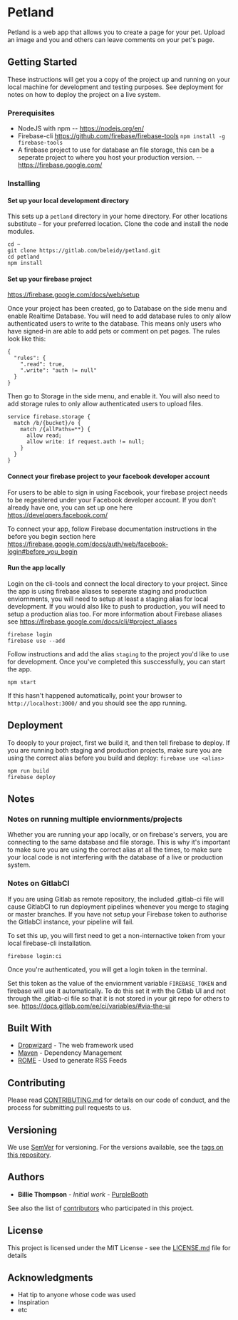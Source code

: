 # Petland

Petland is a web app that allows you to create a page for your pet. Upload an image and you and others can leave comments on your pet's page.

## Getting Started

These instructions will get you a copy of the project up and running on your local machine for development and testing purposes. See deployment for notes on how to deploy the project on a live system.

### Prerequisites

* NodeJS with npm -- https://nodejs.org/en/
* Firebase-cli  https://github.com/firebase/firebase-tools  ```npm install -g firebase-tools```
* A firebase project to use for database an file storage, this can be a seperate project to where you host your production version. -- https://firebase.google.com/


### Installing

#### Set up your local development directory
This sets up a `petland` directory in your home directory. For other locations substitute `~` for your preferred location.
Clone the code and install the node modules.
```
cd ~
git clone https://gitlab.com/beleidy/petland.git
cd petland
npm install
```


#### Set up your firebase project
https://firebase.google.com/docs/web/setup

Once your project has been created, go to Database on the side menu and enable Realtime Database. You will need to add database rules to only allow authenticated users to write to the database. This means only users who have signed-in are able to add pets or comment on pet pages. The rules look like this:
```
{
  "rules": {
    ".read": true,
    ".write": "auth != null"
  }
}
```

Then go to Storage in the side menu, and enable it. You will also need to add storage rules to only allow authenticated users to upload files.
```
service firebase.storage {
  match /b/{bucket}/o {
    match /{allPaths=**} {
      allow read;
      allow write: if request.auth != null;
    }
  }
}
```

#### Connect your firebase project to your facebook developer account
For users to be able to sign in using Facebook, your firebase project needs to be regesitered under your Facebook developer account. If you don't already have one, you can set up one here https://developers.facebook.com/

To connect your app, follow Firebase documentation instructions in the before you begin section here https://firebase.google.com/docs/auth/web/facebook-login#before_you_begin

#### Run the app locally
Login on the cli-tools and connect the local directory to your project. Since the app is using firebase aliases to seperate staging and production enviornments, you will need to setup at least a staging alias for local development. If you would also like to push to production, you will need to setup a production alias too. For more information about Firebase aliases see https://firebase.google.com/docs/cli/#project_aliases
```
firebase login
firebase use --add
```
Follow instructions and add the alias `staging` to the project you'd like to use for development. Once you've completed this susccessfully, you can start the app.
```
npm start
```

If this hasn't happened automatically, point your browser to ```http://localhost:3000/``` and you should see the app running.

## Deployment

To deoply to your project, first we build it, and then tell firebase to deploy. If you are running both staging and production projects, make sure you are using the correct alias before you build and deploy: ```firebase use <alias>```

```
npm run build
firebase deploy
```
## Notes
### Notes on running multiple enviornments/projects
Whether you are running your app locally, or on firebase's servers, you are connecting to the same database and file storage. This is why it's important to make sure you are using the correct alias at all the times, to make sure your local code is not interfering with the database of a live or production system.

### Notes on GitlabCI

If you are using Gitlab as remote repository, the included .gitlab-ci file will cause GitlabCI to run deployment pipelines whenever you merge to staging or master branches. If you have not setup your Firebase token to authorise the GitlabCI instance, your pipeline will fail. 

To set this up, you will first need to get a non-internactive token from your local firebase-cli installation.
```
firebase login:ci
```
Once you're authenticated, you will get a login token in the terminal.

Set this token as the value of the enviornment variable ```FIREBASE_TOKEN``` and firebase will use it automatically. To do this set it with the Gitlab UI and not through the .gitlab-ci file so that it is not stored in your git repo for others to see. https://docs.gitlab.com/ee/ci/variables/#via-the-ui

## Built With

* [Dropwizard](http://www.dropwizard.io/1.0.2/docs/) - The web framework used
* [Maven](https://maven.apache.org/) - Dependency Management
* [ROME](https://rometools.github.io/rome/) - Used to generate RSS Feeds

## Contributing

Please read [CONTRIBUTING.md](https://gist.github.com/PurpleBooth/b24679402957c63ec426) for details on our code of conduct, and the process for submitting pull requests to us.

## Versioning

We use [SemVer](http://semver.org/) for versioning. For the versions available, see the [tags on this repository](https://github.com/your/project/tags). 

## Authors

* **Billie Thompson** - *Initial work* - [PurpleBooth](https://github.com/PurpleBooth)

See also the list of [contributors](https://github.com/your/project/contributors) who participated in this project.

## License

This project is licensed under the MIT License - see the [LICENSE.md](LICENSE.md) file for details

## Acknowledgments

* Hat tip to anyone whose code was used
* Inspiration
* etc
